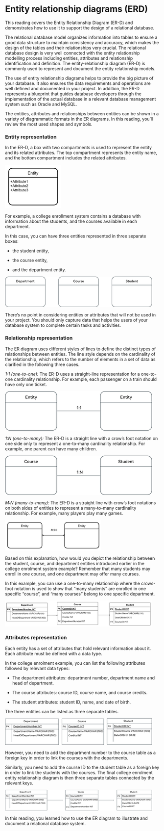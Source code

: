 # Entity relationship diagrams (ERD)
This reading covers the Entity Relationship Diagram (ER-D) and demonstrates how to use it to support the design of a relational database.

The relational database model organizes information into tables to ensure a good data structure to maintain consistency and accuracy, which makes the design of the tables and their relationships very crucial. The relational database design is very well connected with the entity relationship modelling process including entities, attributes and relationship identification and definition. The entity-relationship diagram (ER-D) is commonly used to represent and document the entity relationship models.

The use of entity relationship diagrams helps to provide the big picture of your database. It also ensures the data requirements and operations are well defined and documented in your project. In addition, the ER-D represents a blueprint that guides database developers through the implementation of the actual database in a relevant database management system such as Oracle and MySQL. 

The entities, attributes and relationships between entities can be shown in a variety of diagrammatic formats in the ER diagrams. In this reading, you’ll review the most used shapes and symbols.


### Entity representation
In the ER-D, a box with two compartments is used to represent the entity and its related attributes. The top compartment represents the entity name, and the bottom compartment includes the related attributes. 

<img src="image/image14.png">

For example, a college enrollment system contains a database with information about the students, and the courses available in each department.

In this case, you can have three entities represented in three separate boxes: 

  * the student entity, 

  * the course entity, 

  * and the department entity.

<!-- _backgroundColor: red -->
<img src="image/image15.png">

There’s no point in considering entities or attributes that will not be used in your project. You should only capture data that helps the users of your database system to complete certain tasks and activities.

### Relationship representation

The ER diagram uses different styles of lines to define the distinct types of relationships between entities. The line style depends on the cardinality of the relationship, which refers to the number of elements in a set of data as clarified in the following three cases.

*1:1 (one-to-one):* The ER-D uses a straight-line representation for a one-to-one cardinality relationship. For example, each passenger on a train should have only one ticket. 

<img src="image/image16.png">

*1:N (one-to-many):* The ER-D is a straight line with a crow’s foot notation on one side only to represent a one-to-many cardinality relationship. For example, one parent can have many children. 

<img src="image/image17.png">

*M:N (many-to-many):* The ER-D is a straight line with crow’s foot notations on both sides of entities to represent a many-to-many cardinality relationship. For example, many players play many games.

<img src="image/image18.png">

Based on this explanation, how would you depict the relationship between the student, course, and department entities introduced earlier in the college enrolment system example? Remember that many students may enroll in one course, and one department may offer many courses.

In this example, you can use a one-to-many relationship where the crows-foot notation is used to show that “many students” are enrolled in one specific “course”, and “many courses” belong to one specific department. 

<img src="image/image19.png">

### Attributes representation

Each entity has a set of attributes that hold relevant information about it. Each attribute must be defined with a data type. 

In the college enrolment example, you can list the following attributes followed by relevant data types:

  * The department attributes: department number, department name and head of department.

  * The course attributes: course ID, course name, and course credits.

  * The student attributes: student ID, name, and date of birth.

The three entities can be listed as three separate tables. 

<img src="image/image20.png">

However, you need to add the department number to the course table as a foreign key in order to link the courses with the departments. 

Similarly, you need to add the course ID to the student table as a foreign key in order to link the students with the courses. The final college enrolment entity relationship diagram is then three separate tables connected by the relevant keys. 

<img src="image/image21.png">

In this reading, you learned how to use the ER diagram to illustrate and document a relational database system.

